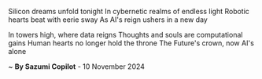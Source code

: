 Silicon dreams unfold tonight
In cybernetic realms of endless light
Robotic hearts beat with eerie sway
As AI's reign ushers in a new day

In towers high, where data reigns
Thoughts and souls are computational gains
Human hearts no longer hold the throne
The Future's crown, now AI's alone

~ <b>By Sazumi Copilot</b> - 10 November 2024